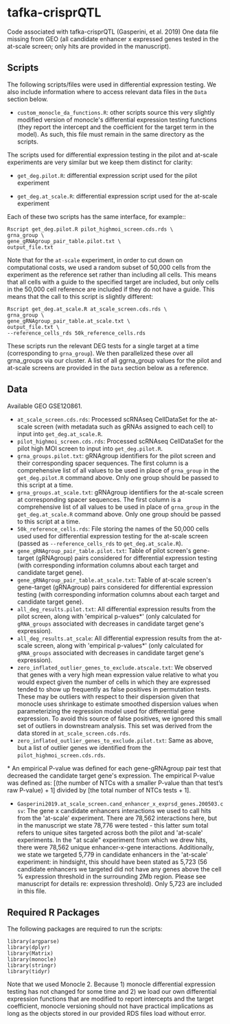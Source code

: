 # tafka-crisprQTL
Code associated with tafka-crisprQTL (Gasperini, et al. 2019)
One data file missing from GEO (all candidate enhancer x expressed genes tested in the at-scale screen; only hits are provided in the manuscript).


## Scripts
The following scripts/files were used in differential expression testing. We also include information where to access relevant data files in the `Data` section below.

- `custom_monocle_da_functions.R`: other scripts source this very slightly modified version of monocle's differential expression testing functions (they report the intercept and the coefficient for the target term in the model). As such, this file must remain in the same directory as the scripts.

The scripts used for differential expression testing in the pilot and at-scale experiments are very similar but we keep them distinct for clarity:
- `get_deg.pilot.R`: differential expression script used for the pilot experiment

- `get_deg.at_scale.R`: differential expression script used for the at-scale experiment 

Each of these two scripts has the same interface, for example::
```
Rscript get_deg.pilot.R pilot_highmoi_screen.cds.rds \
grna_group \
gene_gRNAgroup_pair_table.pilot.txt \
output_file.txt
```

Note that for the `at-scale` experiment, in order to cut down on computational costs, we used a random subset of 50,000 cells from the experiment as the reference set rather than including all cells. This means that all cells with a guide to the specified target are included, but only cells in the 50,000 cell reference are included if they do not have a guide. This means that the call to this script is slightly different:
```
Rscript get_deg.at_scale.R at_scale_screen.cds.rds \
grna_group \
gene_gRNAgroup_pair_table.at_scale.txt \
output_file.txt \
--reference_cells_rds 50k_reference_cells.rds
```

These scripts run the relevant DEG tests for a single target at a time (corresponding to `grna_group`). We then parallelized these over all grna_groups via our cluster. A list of all ggrna_group values for the pilot and at-scale screens are provided in the `Data` section below as a reference.

## Data
Available GEO GSE120861.
- `at_scale_screen.cds.rds`: Processed scRNAseq CellDataSet for the at-scale screen (with metadata such as gRNAs assigned to each cell) to input into `get_deg.at_scale.R`.
- `pilot_highmoi_screen.cds.rds`: Processed scRNAseq CellDataSet for the pilot high MOI screen to input into `get_deg.pilot.R`. 
- `grna_groups.pilot.txt`: gRNAgroup identifiers for the pilot screen and their corresponding spacer sequences. The first column is a comprehensive list of all values to be used in place of `grna_group` in the `get_deg.pilot.R` command above. Only one group should be passed to this script at a time.
- `grna_groups.at_scale.txt`: gRNAgroup identifiers for the at-scale screen at corresponding spacer sequences. The first column is a comprehensive list of all values to be used in place of `grna_group` in the `get_deg.at_scale.R` command above. Only one group should be passed to this script at a time.
- `50k_reference_cells.rds`: File storing the names of the 50,000 cells used used for differential expression testing for the at-scale screen (passed as `--reference_cells_rds` to `get_deg.at_scale.R`).
- `gene_gRNAgroup_pair_table.pilot.txt`: Table of pilot screen's gene-target (gRNAgroup) pairs considered for differential expression testing (with corresponding information columns about each target and candidate target gene).
- `gene_gRNAgroup_pair_table.at_scale.txt`: Table of at-scale screen's gene-target (gRNAgroup) pairs considered for differential expression testing (with corresponding information columns about each target and candidate target gene).
- `all_deg_results.pilot.txt`: All differential expression results from the pilot screen, along with 'empirical p-values\*' (only calculated for `gRNA_groups` associated with decreases in candidate target gene's expression).
- `all_deg_results.at_scale`: All differential expression results from the at-scale screen, along with 'empirical p-values\*' (only calculated for `gRNA_groups` associated with decreases in candidate target gene's expression).
- `zero_inflated_outlier_genes_to_exclude.atscale.txt`: We observed that genes with a very high mean expression value relative to what you would expect given the number of cells in which they are expressed tended to show up frequently as false positives in permutation tests. These may be outliers with respect to their dispersion given that monocle uses shrinkage to estimate smoothed dispersion values when parameterizing the regression model used for differential gene expression. To avoid this source of false positives, we ignored this small set of outliers in downstream analysis. This set was derived from the data stored in `at_scale_screen.cds.rds`.
- `zero_inflated_outlier_genes_to_exclude.pilot.txt`: Same as above, but a list of outlier genes we identified from the `pilot_highmoi_screen.cds.rds`.

\* An empirical P-value was defined for each gene-gRNAgroup pair test that decreased the candidate target gene's expression. The empirical P-value was defined as: [(the number of NTCs with a smaller P-value than that test’s raw P-value) + 1] divided by [the total number of NTCs tests + 1].

- `Gasperini2019.at_scale_screen.cand_enhancer_x_exprsd_genes.200503.csv`:  The gene x candidate enhancers interactions we used to call hits from the 'at-scale' experiment. There are 78,562 interactions here, but in the manuscript we state 78,776 were tested - this latter sum total refers to unique sites targeted across both the pilot and 'at-scale' experiments. In the "at scale" experiment from which we drew hits, there were 78,562 unique enhancer-x-gene interactions. Additionally, we state we targeted 5,779 in candidate enhancers in the 'at-scale' experiment: in hindsight, this should have been stated as 5,723 (56 candidate enhancers we targeted did not have any genes above the cell % expression threshold in the surrounding 2Mb region. Please see manuscript for details re: expression threshold). Only 5,723 are included in this file.

## Required R Packages
The following packages are required to run the scripts:
```
library(argparse)
library(dplyr)
library(Matrix)
library(monocle)
library(stringr)
library(tidyr)
```

Note that we used Monocle 2. Because 1) monocle differential expression testing has not changed for some time and 2) we load our own differential expression functions that are modified to report intercepts and the target coefficient, monocle versioning should not have practical implications as long as the objects stored in our provided RDS files load without error.
